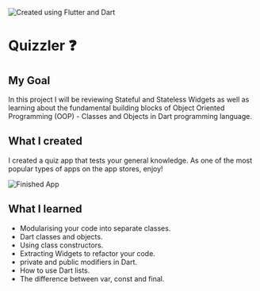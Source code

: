 ![Created using Flutter and Dart](https://user-images.githubusercontent.com/69623904/165602897-c71228c4-e392-4a3a-88d3-454b451135d1.png)


# Quizzler ❓

## My Goal

In this project I will be reviewing Stateful and Stateless Widgets as well as learning about the fundamental building blocks of Object Oriented Programming (OOP) - Classes and Objects in Dart programming language. 


## What I created

I created a quiz app that tests your general knowledge. As one of the most popular types of apps on the app stores, enjoy!

![Finished App](https://user-images.githubusercontent.com/69623904/165612934-37c3f9ed-f007-4157-9a67-bffb03750f5c.gif)

## What I learned

- Modularising your code into separate classes.
- Dart classes and objects.
- Using class constructors.
- Extracting Widgets to refactor your code.
- private and public modifiers in Dart.
- How to use Dart lists.
- The difference between var, const and final.
